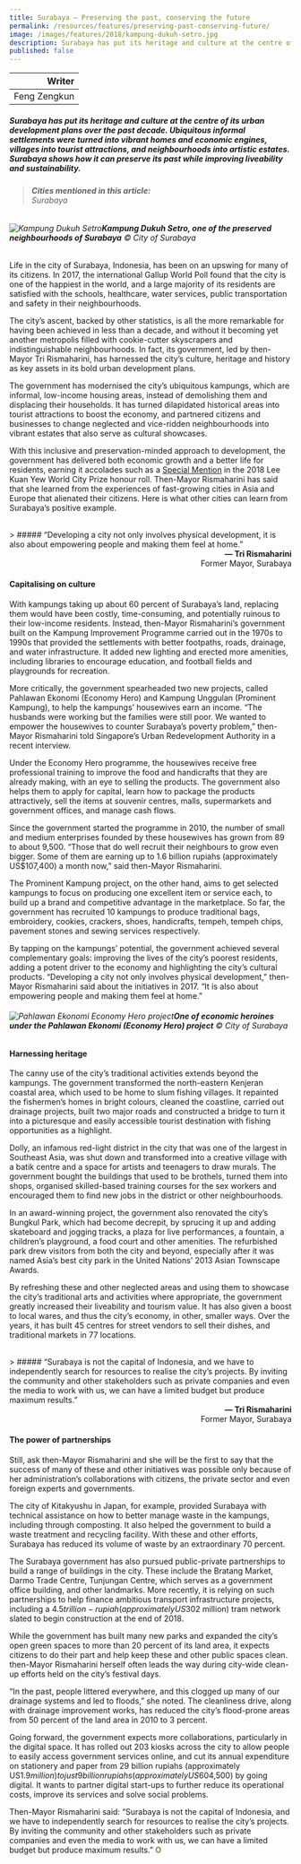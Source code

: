 ```yaml
---
title: Surabaya – Preserving the past, conserving the future
permalink: /resources/features/preserving-past-conserving-future/
image: /images/features/2018/kampung-dukuh-setro.jpg
description: Surabaya has put its heritage and culture at the centre of its urban development plans over the past decade. Ubiquitous informal settlements were turned into vibrant homes and economic engines, villages into tourist attractions, and neighbourhoods into artistic estates. Surabaya shows how it can preserve its past while improving liveability and sustainability.
published: false
---
```


| Writer |
|---:|
| Feng Zengkun |

##### Surabaya has put its heritage and culture at the centre of its urban development plans over the past decade. Ubiquitous informal settlements were turned into vibrant homes and economic engines, villages into tourist attractions, and neighbourhoods into artistic estates. Surabaya shows how it can preserve its past while improving liveability and sustainability.

> ###### **Cities mentioned in this article:** <br> Surabaya 

###### ![Kampung Dukuh Setro](/images/features/2018/kampung-dukuh-setro.jpg/)**Kampung Dukuh Setro, one of the preserved neighbourhoods of Surabaya** © City of Surabaya

Life in the city of Surabaya, Indonesia, has been on an upswing for many of its citizens. In 2017, the international Gallup World Poll found that the city is one of the happiest in the world, and a large majority of its residents are satisfied with the schools, healthcare, water services, public transportation and safety in their neighbourhoods. 

The city’s ascent, backed by other statistics, is all the more remarkable for having been achieved in less than a decade, and without it becoming yet another metropolis filled with cookie-cutter skyscrapers and indistinguishable neighbourhoods. In fact, its government, led by then-Mayor Tri Rismaharini, has harnessed the city’s culture, heritage and history as key assets in its bold urban development plans. 

The government has modernised the city’s ubiquitous kampungs, which are informal, low-income housing areas, instead of demolishing them and displacing their households. It has turned dilapidated historical areas into tourist attractions to boost the economy, and partnered citizens and businesses to change neglected and vice-ridden neighbourhoods into vibrant estates that also serve as cultural showcases. 

With this inclusive and preservation-minded approach to development, the government has delivered both economic growth and a better life for residents, earning it accolades such as a [Special Mention](/surabaya/) in the 2018 Lee Kuan Yew World City Prize honour roll. Then-Mayor Rismaharini has said that she learned from the experiences of fast-growing cities in Asia and Europe that alienated their citizens. Here is what other cities can learn from Surabaya’s positive example. 

<br>
> ##### “Developing a city not only involves physical development, it is also about empowering people and making them feel at home.”

<div align="right"><b>— Tri Rismaharini</b><br>Former Mayor, Surabaya</div>

#### **Capitalising on culture**

With kampungs taking up about 60 percent of Surabaya’s land, replacing them would have been costly, time-consuming, and potentially ruinous to their low-income residents. Instead, then-Mayor Rismaharini’s government built on the Kampung Improvement Programme carried out in the 1970s to 1990s that provided the settlements with better footpaths, roads, drainage, and water infrastructure. It added new lighting and erected more amenities, including libraries to encourage education, and football fields and playgrounds for recreation. 

More critically, the government spearheaded two new projects, called Pahlawan Ekonomi (Economy Hero) and Kampung Unggulan (Prominent Kampung), to help the kampungs’ housewives earn an income. “The husbands were working but the families were still poor. We wanted to empower the housewives to counter Surabaya’s poverty problem,” then-Mayor Rismaharini told Singapore’s Urban Redevelopment Authority in a recent interview. 

Under the Economy Hero programme, the housewives receive free professional training to improve the food and handicrafts that they are already making, with an eye to selling the products. The government also helps them to apply for capital, learn how to package the products attractively, sell the items at souvenir centres, malls, supermarkets and government offices, and manage cash flows. 

Since the government started the programme in 2010, the number of small and medium enterprises founded by these housewives has grown from 89 to about 9,500. “Those that do well recruit their neighbours to grow even bigger. Some of them are earning up to 1.6 billion rupiahs (approximately US$107,400) a month now,” said then-Mayor Rismaharini. 

The Prominent Kampung project, on the other hand, aims to get selected kampungs to focus on producing one excellent item or service each, to build up a brand and competitive advantage in the marketplace. So far, the government has recruited 10 kampungs to produce traditional bags, embroidery, cookies, crackers, shoes, handicrafts, tempeh, tempeh chips, pavement stones and sewing services respectively. 

By tapping on the kampungs’ potential, the government achieved several complementary goals: improving the lives of the city’s poorest residents, adding a potent driver to the economy and highlighting the city’s cultural products. “Developing a city not only involves physical development,” then-Mayor Rismaharini said about the initiatives in 2017. “It is also about empowering people and making them feel at home.” 

###### ![Pahlawan Ekonomi Economy Hero project](/images/features/2018/pahlawan-ekonomi.jpg/)**One of economic heroines under the Pahlawan Ekonomi (Economy Hero) project** © City of Surabaya

#### **Harnessing heritage**

The canny use of the city’s traditional activities extends beyond the kampungs. The government transformed the north-eastern Kenjeran coastal area, which used to be home to slum fishing villages. It repainted the fishermen’s homes in bright colours, cleaned the coastline, carried out drainage projects, built two major roads and constructed a bridge to turn it into a picturesque and easily accessible tourist destination with fishing opportunities as a highlight. 

Dolly, an infamous red-light district in the city that was one of the largest in Southeast Asia, was shut down and transformed into a creative village with a batik centre and a space for artists and teenagers to draw murals. The government bought the buildings that used to be brothels, turned them into shops, organised skilled-based training courses for the sex workers and encouraged them to find new jobs in the district or other neighbourhoods. 

In an award-winning project, the government also renovated the city’s Bungkul Park, which had become decrepit, by sprucing it up and adding skateboard and jogging tracks, a plaza for live performances, a fountain, a children’s playground, a food court and other amenities. The refurbished park drew visitors from both the city and beyond, especially after it was named Asia’s best city park in the United Nations’ 2013 Asian Townscape Awards. 

By refreshing these and other neglected areas and using them to showcase the city’s traditional arts and activities where appropriate, the government greatly increased their liveability and tourism value. It has also given a boost to local wares, and thus the city’s economy, in other, smaller ways. Over the years, it has built 45 centres for street vendors to sell their dishes, and traditional markets in 77 locations. 

<br>
> ##### “Surabaya is not the capital of Indonesia, and we have to independently search for resources to realise the city’s projects. By inviting the community and other stakeholders such as private companies and even the media to work with us, we can have a limited budget but produce maximum results.”

<div align="right"><b>— Tri Rismaharini</b><br>Former Mayor, Surabaya</div>

#### **The power of partnerships**

Still, ask then-Mayor Rismaharini and she will be the first to say that the success of many of these and other initiatives was possible only because of her administration’s collaborations with citizens, the private sector and even foreign experts and governments. 

The city of Kitakyushu in Japan, for example, provided Surabaya with technical assistance on how to better manage waste in the kampungs, including through composting. It also helped the government to build a waste treatment and recycling facility. With these and other efforts, Surabaya has reduced its volume of waste by an extraordinary 70 percent. 

The Surabaya government has also pursued public-private partnerships to build a range of buildings in the city. These include the Bratang Market, Darmo Trade Centre, Tunjungan Centre, which serves as a government office building, and other landmarks. More recently, it is relying on such partnerships to help finance ambitious transport infrastructure projects, including a $4.5 trillion-rupiah (approximately US$302 million) tram network slated to begin construction at the end of 2018. 

While the government has built many new parks and expanded the city’s open green spaces to more than 20 percent of its land area, it expects citizens to do their part and help keep these and other public spaces clean. then-Mayor Rismaharini herself often leads the way during city-wide clean-up efforts held on the city’s festival days. 

“In the past, people littered everywhere, and this clogged up many of our drainage systems and led to floods,” she noted. The cleanliness drive, along with drainage improvement works, has reduced the city’s flood-prone areas from 50 percent of the land area in 2010 to 3 percent. 

Going forward, the government expects more collaborations, particularly in the digital space. It has rolled out 203 kiosks across the city to allow people to easily access government services online, and cut its annual expenditure on stationery and paper from 29 billion rupiahs (approximately US$1.9 million) to just 9 billion rupiahs (approximately US$604,500) by going digital. It wants to partner digital start-ups to further reduce its operational costs, improve its services and solve social problems. 

Then-Mayor Rismaharini said: “Surabaya is not the capital of Indonesia, and we have to independently search for resources to realise the city’s projects. By inviting the community and other stakeholders such as private companies and even the media to work with us, we can have a limited budget but produce maximum results.” **<font color="#967942">O</font>**
